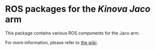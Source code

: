 # ROS packages for the *Kinova Jaco* arm

This package contains various ROS components for the Jaco arm.

For more information, please refer to [the wiki](https://github.com/JenniferBuehler/jaco-arm-pkgs/wiki).
